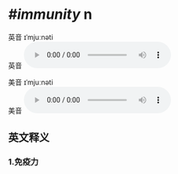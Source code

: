 # ***\#immunity*** n
英音 ɪˈmjuːnəti  
英音
<audio src="./media/immunity1_AAC.aac" controls="controls"></audio>

美音 ɪˈmjuːnəti  
美音
<audio src="./media/immunity2_AAC.aac" controls="controls"></audio>



  

英文释义
---
### 1.**免疫力**  


